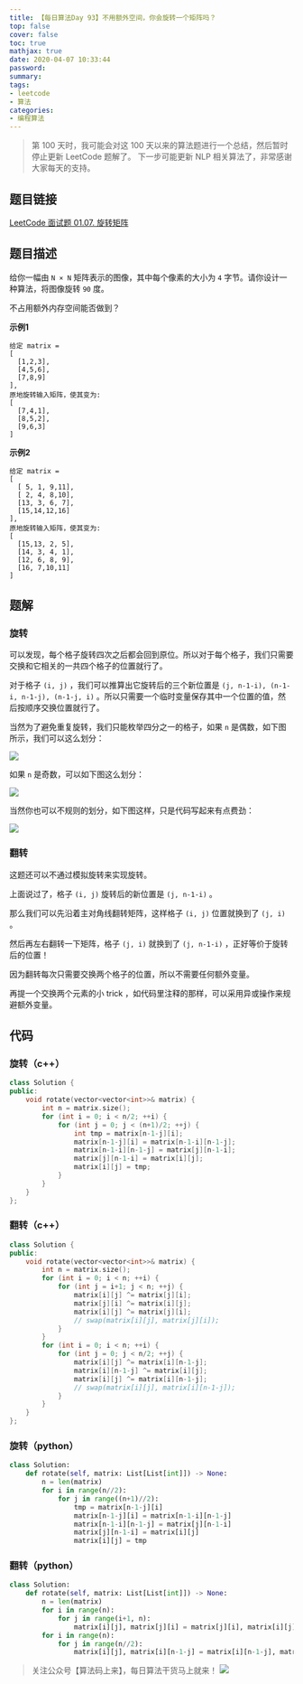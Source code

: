 ```yaml
---
title: 【每日算法Day 93】不用额外空间，你会旋转一个矩阵吗？
top: false
cover: false
toc: true
mathjax: true
date: 2020-04-07 10:33:44
password:
summary:
tags:
- leetcode
- 算法
categories:
- 编程算法
---
```


> 第 100 天时，我可能会对这 100 天以来的算法题进行一个总结，然后暂时停止更新 LeetCode 题解了。
下一步可能更新 NLP 相关算法了，非常感谢大家每天的支持。

## 题目链接
[LeetCode 面试题 01.07. 旋转矩阵](https://leetcode-cn.com/problems/rotate-matrix-lcci/ "LeetCode 面试题 01.07. 旋转矩阵")

## 题目描述
给你一幅由 `N × N` 矩阵表示的图像，其中每个像素的大小为 `4` 字节。请你设计一种算法，将图像旋转 `90` 度。

不占用额外内存空间能否做到？

**示例1**
```text
给定 matrix = 
[
  [1,2,3],
  [4,5,6],
  [7,8,9]
],
原地旋转输入矩阵，使其变为:
[
  [7,4,1],
  [8,5,2],
  [9,6,3]
]
```

**示例2**
```text
给定 matrix =
[
  [ 5, 1, 9,11],
  [ 2, 4, 8,10],
  [13, 3, 6, 7],
  [15,14,12,16]
], 
原地旋转输入矩阵，使其变为:
[
  [15,13, 2, 5],
  [14, 3, 4, 1],
  [12, 6, 8, 9],
  [16, 7,10,11]
]
```

## 题解
### 旋转
可以发现，每个格子旋转四次之后都会回到原位。所以对于每个格子，我们只需要交换和它相关的一共四个格子的位置就行了。

对于格子 `(i, j)` ，我们可以推算出它旋转后的三个新位置是 `(j, n-1-i), (n-1-i, n-1-j), (n-1-j, i)` 。所以只需要一个临时变量保存其中一个位置的值，然后按顺序交换位置就行了。

当然为了避免重复旋转，我们只能枚举四分之一的格子，如果 `n` 是偶数，如下图所示，我们可以这么划分：

![](3.jpg)

如果 `n` 是奇数，可以如下图这么划分：

![](2.jpg)

当然你也可以不规则的划分，如下图这样，只是代码写起来有点费劲：

![](1.jpg)

### 翻转
这题还可以不通过模拟旋转来实现旋转。

上面说过了，格子 `(i, j)` 旋转后的新位置是 `(j, n-1-i)` 。

那么我们可以先沿着主对角线翻转矩阵，这样格子 `(i, j)` 位置就换到了 `(j, i)` 。

然后再左右翻转一下矩阵，格子 `(j, i)` 就换到了 `(j, n-1-i)` ，正好等价于旋转后的位置！

因为翻转每次只需要交换两个格子的位置，所以不需要任何额外变量。

再提一个交换两个元素的小 trick ，如代码里注释的那样，可以采用异或操作来规避额外变量。

## 代码
### 旋转（c++）
```cpp
class Solution {
public:
    void rotate(vector<vector<int>>& matrix) {
        int n = matrix.size();
        for (int i = 0; i < n/2; ++i) {
            for (int j = 0; j < (n+1)/2; ++j) {
                int tmp = matrix[n-1-j][i];
                matrix[n-1-j][i] = matrix[n-1-i][n-1-j];
                matrix[n-1-i][n-1-j] = matrix[j][n-1-i];
                matrix[j][n-1-i] = matrix[i][j];
                matrix[i][j] = tmp;
            }
        }
    }
};
```

### 翻转（c++）
```cpp
class Solution {
public:
    void rotate(vector<vector<int>>& matrix) {
        int n = matrix.size();
        for (int i = 0; i < n; ++i) {
            for (int j = i+1; j < n; ++j) {
                matrix[i][j] ^= matrix[j][i];
                matrix[j][i] ^= matrix[i][j];
                matrix[i][j] ^= matrix[j][i];
                // swap(matrix[i][j], matrix[j][i]);
            }
        }
        for (int i = 0; i < n; ++i) {
            for (int j = 0; j < n/2; ++j) {
                matrix[i][j] ^= matrix[i][n-1-j];
                matrix[i][n-1-j] ^= matrix[i][j];
                matrix[i][j] ^= matrix[i][n-1-j];
                // swap(matrix[i][j], matrix[i][n-1-j]);
            }
        }
    }
};
```

### 旋转（python）
```python
class Solution:
    def rotate(self, matrix: List[List[int]]) -> None:
        n = len(matrix)
        for i in range(n//2):
            for j in range((n+1)//2):
                tmp = matrix[n-1-j][i]
                matrix[n-1-j][i] = matrix[n-1-i][n-1-j]
                matrix[n-1-i][n-1-j] = matrix[j][n-1-i]
                matrix[j][n-1-i] = matrix[i][j]
                matrix[i][j] = tmp
```

### 翻转（python）
```python
class Solution:
    def rotate(self, matrix: List[List[int]]) -> None:
        n = len(matrix)
        for i in range(n):
            for j in range(i+1, n):
                matrix[i][j], matrix[j][i] = matrix[j][i], matrix[i][j]
        for i in range(n):
            for j in range(n//2):
                matrix[i][j], matrix[i][n-1-j] = matrix[i][n-1-j], matrix[i][j]
```

> 关注公众号【算法码上来】，每日算法干货马上就来！
![](/medias/contact.jpg)